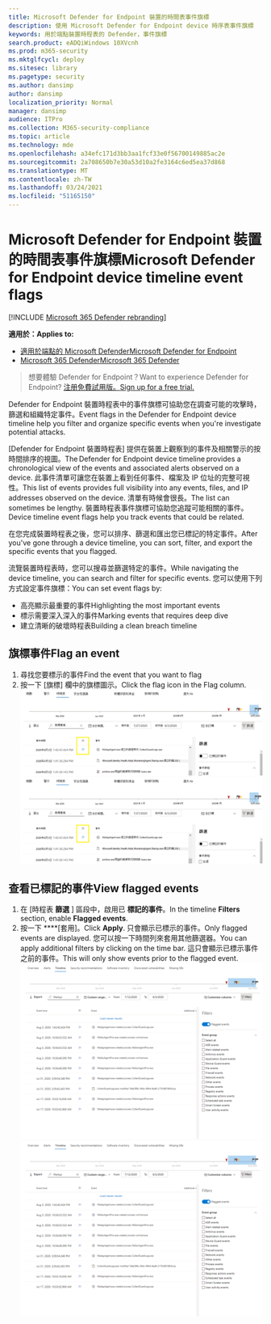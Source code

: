 ```yaml
---
title: Microsoft Defender for Endpoint 裝置的時間表事件旗標
description: 使用 Microsoft Defender for Endpoint device 時序表事件旗標
keywords: 用於端點裝置時程表的 Defender，事件旗標
search.product: eADQiWindows 10XVcnh
ms.prod: m365-security
ms.mktglfcycl: deploy
ms.sitesec: library
ms.pagetype: security
ms.author: dansimp
author: dansimp
localization_priority: Normal
manager: dansimp
audience: ITPro
ms.collection: M365-security-compliance
ms.topic: article
ms.technology: mde
ms.openlocfilehash: a34efc171d3bb3aa1fcf33e0f56700149885ac2e
ms.sourcegitcommit: 2a708650b7e30a53d10a2fe3164c6ed5ea37d868
ms.translationtype: MT
ms.contentlocale: zh-TW
ms.lasthandoff: 03/24/2021
ms.locfileid: "51165150"
---
```

# <a name="microsoft-defender-for-endpoint-device-timeline-event-flags"></a><span data-ttu-id="04600-104">Microsoft Defender for Endpoint 裝置的時間表事件旗標</span><span class="sxs-lookup"><span data-stu-id="04600-104">Microsoft Defender for Endpoint device timeline event flags</span></span>

[!INCLUDE [Microsoft 365 Defender rebranding](../../includes/microsoft-defender.md)]

<span data-ttu-id="04600-105">**適用於：**</span><span class="sxs-lookup"><span data-stu-id="04600-105">**Applies to:**</span></span>
- [<span data-ttu-id="04600-106">適用於端點的 Microsoft Defender</span><span class="sxs-lookup"><span data-stu-id="04600-106">Microsoft Defender for Endpoint</span></span>](https://go.microsoft.com/fwlink/p/?linkid=2154037)
- [<span data-ttu-id="04600-107">Microsoft 365 Defender</span><span class="sxs-lookup"><span data-stu-id="04600-107">Microsoft 365 Defender</span></span>](https://go.microsoft.com/fwlink/?linkid=2118804)

><span data-ttu-id="04600-108">想要體驗 Defender for Endpoint？</span><span class="sxs-lookup"><span data-stu-id="04600-108">Want to experience Defender for Endpoint?</span></span> [<span data-ttu-id="04600-109">注册免費試用版。</span><span class="sxs-lookup"><span data-stu-id="04600-109">Sign up for a free trial.</span></span>](https://www.microsoft.com/microsoft-365/windows/microsoft-defender-atp?ocid=docs-wdatp-assignaccess-abovefoldlink)

<span data-ttu-id="04600-110">Defender for Endpoint 裝置時程表中的事件旗標可協助您在調查可能的攻擊時，篩選和組織特定事件。</span><span class="sxs-lookup"><span data-stu-id="04600-110">Event flags in the Defender for Endpoint device timeline help you filter and organize specific events when you're  investigate potential attacks.</span></span>

<span data-ttu-id="04600-111">[Defender for Endpoint 裝置時程表] 提供在裝置上觀察到的事件及相關警示的按時間排序的視圖。</span><span class="sxs-lookup"><span data-stu-id="04600-111">The Defender for Endpoint device timeline provides a chronological view of the events and associated alerts observed on a device.</span></span> <span data-ttu-id="04600-112">此事件清單可讓您在裝置上看到任何事件、檔案及 IP 位址的完整可視性。</span><span class="sxs-lookup"><span data-stu-id="04600-112">This list of events provides full visibility into any events, files, and IP addresses observed on the device.</span></span> <span data-ttu-id="04600-113">清單有時候會很長。</span><span class="sxs-lookup"><span data-stu-id="04600-113">The list can sometimes be lengthy.</span></span> <span data-ttu-id="04600-114">裝置時程表事件旗標可協助您追蹤可能相關的事件。</span><span class="sxs-lookup"><span data-stu-id="04600-114">Device timeline event flags help you track events that could be related.</span></span> 

<span data-ttu-id="04600-115">在您完成裝置時程表之後，您可以排序、篩選和匯出您已標記的特定事件。</span><span class="sxs-lookup"><span data-stu-id="04600-115">After you've gone through a device timeline, you can sort, filter, and export the specific events that you flagged.</span></span>

<span data-ttu-id="04600-116">流覽裝置時程表時，您可以搜尋並篩選特定的事件。</span><span class="sxs-lookup"><span data-stu-id="04600-116">While navigating the device timeline, you can search and filter for specific events.</span></span> <span data-ttu-id="04600-117">您可以使用下列方式設定事件旗標：</span><span class="sxs-lookup"><span data-stu-id="04600-117">You can set event flags by:</span></span> 

- <span data-ttu-id="04600-118">高亮顯示最重要的事件</span><span class="sxs-lookup"><span data-stu-id="04600-118">Highlighting the most important events</span></span> 
- <span data-ttu-id="04600-119">標示需要深入深入的事件</span><span class="sxs-lookup"><span data-stu-id="04600-119">Marking events that requires deep dive</span></span> 
- <span data-ttu-id="04600-120">建立清晰的破壞時程表</span><span class="sxs-lookup"><span data-stu-id="04600-120">Building a clean breach timeline</span></span>



## <a name="flag-an-event"></a><span data-ttu-id="04600-121">旗標事件</span><span class="sxs-lookup"><span data-stu-id="04600-121">Flag an event</span></span>
1. <span data-ttu-id="04600-122">尋找您要標示的事件</span><span class="sxs-lookup"><span data-stu-id="04600-122">Find the event that you want to flag</span></span>
2. <span data-ttu-id="04600-123">按一下 [旗標] 欄中的旗標圖示。</span><span class="sxs-lookup"><span data-stu-id="04600-123">Click the flag icon in the Flag column.</span></span> 
<span data-ttu-id="04600-124">![裝置時程表旗標的影像](images/device-flags.png)</span><span class="sxs-lookup"><span data-stu-id="04600-124">![Image of device timeline flag](images/device-flags.png)</span></span>

## <a name="view-flagged-events"></a><span data-ttu-id="04600-125">查看已標記的事件</span><span class="sxs-lookup"><span data-stu-id="04600-125">View flagged events</span></span>  
1. <span data-ttu-id="04600-126">在 [時程表 **篩選** ] 區段中，啟用已 **標記的事件**。</span><span class="sxs-lookup"><span data-stu-id="04600-126">In the timeline **Filters** section, enable **Flagged events**.</span></span>
2. <span data-ttu-id="04600-127">按一下 \*\*\*\*[套用]。</span><span class="sxs-lookup"><span data-stu-id="04600-127">Click **Apply**.</span></span> <span data-ttu-id="04600-128">只會顯示已標示的事件。</span><span class="sxs-lookup"><span data-stu-id="04600-128">Only flagged events are displayed.</span></span>
<span data-ttu-id="04600-129">您可以按一下時間列來套用其他篩選器。</span><span class="sxs-lookup"><span data-stu-id="04600-129">You can apply additional filters by clicking on the time bar.</span></span> <span data-ttu-id="04600-130">這只會顯示已標示事件之前的事件。</span><span class="sxs-lookup"><span data-stu-id="04600-130">This will only show events prior to the flagged event.</span></span>  
<span data-ttu-id="04600-131">![具有篩選器之裝置時程表旗標的影像](images/device-flag-filter.png)</span><span class="sxs-lookup"><span data-stu-id="04600-131">![Image of device timeline flag with filter on](images/device-flag-filter.png)</span></span>
